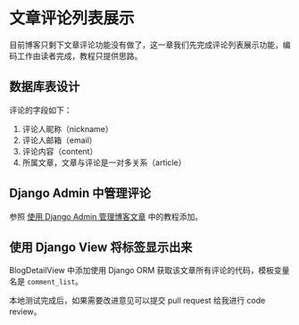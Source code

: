 # 文章评论列表展示

目前博客只剩下文章评论功能没有做了，这一章我们先完成评论列表展示功能，编码工作由读者完成，教程只提供思路。

## 数据库表设计
评论的字段如下：

1. 评论人昵称（nickname）
2. 评论人邮箱（email）
3. 评论内容（content）
4. 所属文章，文章与评论是一对多关系（article）

## Django Admin 中管理评论
参照 [使用 Django Admin 管理博客文章](chapter4.md) 中的教程添加。

## 使用 Django View 将标签显示出来
BlogDetailView 中添加使用 Django ORM 获取该文章所有评论的代码，模板变量名是 `comment_list`。

本地测试完成后，如果需要改进意见可以提交 pull request 给我进行 code review。
